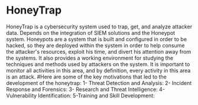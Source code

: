 # HoneyTrap
HoneyTrap is a cybersecurity system used to trap, get, and analyze attacker data. Depends on the integration of SIEM solutions and the Honeypot system.
Honeypots are a system that is built and configured in order to be hacked, so they
are deployed within the system in order to help consume the attacker's resources,
exploit his time, and divert his attention away from the systems.
It also provides a working environment for studying the techniques and methods
used by attackers on the system.
It is important to monitor all activities in this area, and by definition, every activity
in this area is an attack.
#Here are some of the key motivations that led to the development of the honeytrap:
1- Threat Detection and Analysis:
2- Incident Response and Forensics:
3- Research and Threat Intelligence:
4- Vulnerability Identification:
5-Training and Skill Development:


